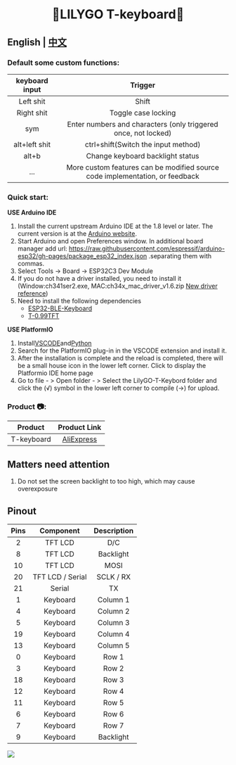 <h1 align = "center">🌟LILYGO T-keyboard🌟</h1>

## **English | [中文](./README_CN.MD)**

<h3 align = "left">Default some custom functions:</h3>

| keyboard input |                                   Trigger                                    |
| :------------: | :--------------------------------------------------------------------------: |
|   Left shit    |                                    Shift                                     |
|   Right shit   |                             Toggle case locking                              |
|      sym       |        Enter numbers and characters (only triggered once, not locked)        |
| alt+left shit  |                     ctrl+shift(Switch the input method)                      |
|     alt+b      |                       Change keyboard backlight status                       |
|      ...       | More custom features can be modified source code implementation, or feedback |




<h3 align = "left">Quick start:</h3>

**USE Arduino IDE**

1. Install the current upstream Arduino IDE at the 1.8 level or later. The current version is at the [Arduino website](http://www.arduino.cc/en/main/software).
2. Start Arduino and open Preferences window. In additional board manager add url: https://raw.githubusercontent.com/espressif/arduino-esp32/gh-pages/package_esp32_index.json .separating them with commas.
3. Select Tools -> Board -> ESP32C3 Dev Module
4. If you do not have a driver installed, you need to install it (Window:ch341ser2.exe, MAC:ch34x_mac_driver_v1.6.zip [New driver reference](https://github.com/LilyGO/LILYGO-T-OI/issues/3#issuecomment-907645945 ))
5. Need to install the following dependencies
     - [ESP32-BLE-Keyboard](https://github.com/T-vK/ESP32-BLE-Keyboard/tree/0.3.0)
     - [T-0.99TFT](https://github.com/Xinyuan-LilyGO/T-0.99TFT)

**USE PlatformIO**

1. Install[VSCODE](https://code.visualstudio.com/)and[Python](https://www.python.org/)
2. Search for the PlatformIO plug-in in the VSCODE extension and install it.
3. After the installation is complete and the reload is completed, there will be a small house icon in the lower left corner. Click to display the Platformio IDE home page
4. Go to file - > Open folder - > Select the LilyGO-T-Keybord folder and click the (√) symbol in the lower left corner to compile (→) for upload.


<h3 align = "left">Product 📷:</h3>

|  Product   |                           Product  Link                            |
| :--------: | :----------------------------------------------------------------: |
| T-keyboard | [AliExpress](https://pt.aliexpress.com/item/1005004182998265.html) |

## Matters need attention
1. Do not set the screen backlight to too high, which may cause overexposure


## Pinout

|  Pins  |     Component    |  Description  |
| :----: | :--------------: | :-----------: |
| 2      | TFT LCD          | D/C           |
| 8      | TFT LCD          | Backlight     |
| 10     | TFT LCD          | MOSI          |
| 20     | TFT LCD / Serial | SCLK / RX     |
| 21     | Serial           | TX            |
| 1      | Keyboard         | Column 1      |
| 4      | Keyboard         | Column 2      |
| 5      | Keyboard         | Column 3      |
| 19     | Keyboard         | Column 4      |
| 13     | Keyboard         | Column 5      |
| 0      | Keyboard         | Row 1         |
| 3      | Keyboard         | Row 2         |
| 18     | Keyboard         | Row 3         |
| 12     | Keyboard         | Row 4         |
| 11     | Keyboard         | Row 5         |
| 6      | Keyboard         | Row 6         |
| 7      | Keyboard         | Row 7         |
| 9      | Keyboard         | Backlight     |

![](image/T-Keyboard.jpg)








